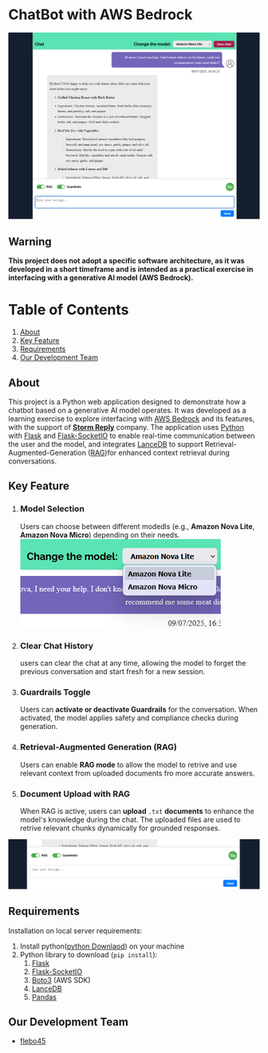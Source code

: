 # ChatBot with AWS Bedrock

![ChatBot chat](assets/ChatBot_home.png)

## Warning
**This project does not adopt a specific software architecture, as it was developed in a short timeframe and is intended as a practical exercise in interfacing with a generative AI model (AWS Bedrock).**

# Table of Contents

1. [About](#about)
1. [Key Feature](#key-feature)
1. [Requirements](#requirements)
1. [Our Development Team](#our-development-team)

## About

This project is a Python web application designed to demonstrate how a chatbot based on a generative AI model operates. It was developed as a learning exercise to explore interfacing with [AWS Bedrock](https://aws.amazon.com/bedrock/) and its features, with the support of [**Storm Reply**](https://www.reply.com/storm-reply/it) company. The application uses [Python](https://docs.python.org/3/) with [Flask](https://flask.palletsprojects.com/en/stable/) and [Flask-SocketIO](https://flask-socketio.readthedocs.io/en/latest/) to enable real-time communication between the user and the model, and integrates [LanceDB](https://www.lancedb.com/) to support Retrieval-Augmented-Generation ([RAG](https://aws.amazon.com/what-is/retrieval-augmented-generation/))for enhanced context retrieval during conversations.

## Key Feature

1. ### Model Selection

    Users can choose between different modedls (e.g., **Amazon Nova Lite**, **Amazon Nova Micro**) depending on their needs.
    ![Model Selection](assets/ChatBot_modelSelection.png)

1. ### Clear Chat History

    users can clear the chat at any time, allowing the model to forget the previous conversation and start fresh for a new session.

1. ### Guardrails Toggle

    Users can **activate or deactivate Guardrails** for the conversation. When activated, the model applies safety and compliance checks during generation.

1. ### Retrieval-Augmented Generation (RAG)

    Users can enable **RAG mode** to allow the model to retrive and use relevant context from uploaded documents fro more accurate answers.

1. ### Document Upload with RAG

    When RAG is active, users can **upload** `.txt` **documents** to enhance the model's knowledge during the chat. The uploaded files are used to retrive relevant chunks dynamically for grounded responses.

![RAG and Guardrails](assets/ChatBot_ragAndGuard.png)

## Requirements

Installation on local server requirements:

1. Install python([python Downlaod](https://www.python.org/downloads/)) on your machine
1. Python library to download (`pip install`):
    1. [Flask](https://flask.palletsprojects.com/en/stable/)
    1. [Flask-SocketIO](https://flask-socketio.readthedocs.io/en/latest/)
    1. [Boto3](https://boto3.amazonaws.com/v1/documentation/api/latest/index.html) (AWS SDK)
    1. [LanceDB](https://www.lancedb.com/)
    1. [Pandas](https://pandas.pydata.org/)

## Our Development Team

- [flebo45](https://github.com/flebo45)
